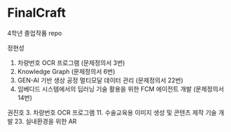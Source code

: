 # FinalCraft
4학년 졸업작품 repo

정현성
1. 차량번호 OCR 프로그램 (문제정의서 3번)
2. Knowledge Graph (문제정의서 6번)
3. GEN-AI 기반 생상 공정 멀티모달 데이터 관리 (문제정의서 22번)
4. 임베디드 시스템에서의 딥러닝 기술 활용을 위한 FCM 에이전트 개발 (문제정의서 14번)

권진호
3. 	차량번호 OCR 프로그램
11.	수술교육용 이미지 생성 및 콘텐츠 제작 기술 개발
23.	실내환경을 위한 AR
